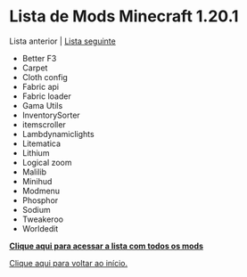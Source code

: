# Lista de Mods Minecraft 1.20.1

Lista anterior | [Lista seguinte](.mods%201.20.1.md)

- Better F3
- Carpet
- Cloth config
- Fabric api
- Fabric loader
- Gama Utils
- InventorySorter
- itemscroller
- Lambdynamiclights
- Litematica
- Lithium
- Logical zoom
- Malilib
- Minihud
- Modmenu
- Phosphor
- Sodium
- Tweakeroo
- Worldedit

[**Clique aqui para acessar a lista com todos os mods**](../todosMods.md)

[Clique aqui para voltar ao início.](../README.md)
